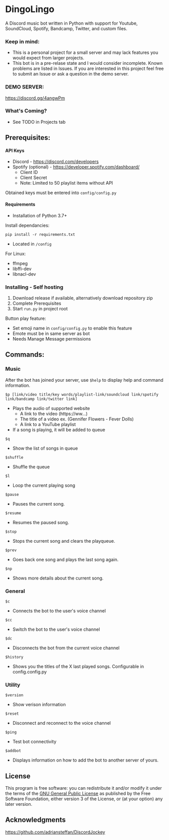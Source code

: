 # DingoLingo
A Discord music bot written in Python with support for Youtube, SoundCloud, Spotify, Bandcamp, Twitter, and custom files.

### Keep in mind:
* This is a personal project for a small server and may lack features you would expect from larger projects.
* This bot is in a pre-relase state and I would consider incomplete. Known problems are listed in Issues. If you are interested in this project feel free to submit an Issue or ask a question in the demo server.

### DEMO SERVER:
https://discord.gg/4angwPm


<h3>What's Coming?</h1>

  - See TODO in Projects tab

## Prerequisites:

#### API Keys
* Discord - https://discord.com/developers
* Spotify (optional) - https://developer.spotify.com/dashboard/
  - Client ID
  - Client Secret
  - Note: Limited to 50 playlist items without API

Obtained keys must be entered into ```config/config.py```

#### Requirements

* Installation of Python 3.7+

Install dependancies:
```
pip install -r requirements.txt
```
* Located in ```/config```

For Linux:
* ffmpeg
* libffi-dev 
* libnacl-dev 

### Installing - Self hosting

1. Download release if available, alternatively download repository zip
2. Complete Prerequisites
3. Start ```run.py``` in project root

Button play feature:
* Set emoji name in ```config/config.py``` to enable this feature
* Emote must be in same server as bot
* Needs Manage Message permissions

## Commands:

### Music

After the bot has joined your server, use ```$help``` to display help and command information.


```
$p [link/video title/key words/playlist-link/soundcloud link/spotify link/bandcamp link/twitter link]
```

* Plays the audio of supported website
    - A link to the video (https://ww...)
    - The title of a video ex. (Gennifer Flowers - Fever Dolls)
    - A link to a YouTube playlist
* If a song is playing, it will be added to queue

```
$q
```

* Show the list of songs in queue

```
$shuffle
```

* Shuffle the queue

```
$l
```

* Loop the current playing song

```
$pause
```

* Pauses the current song.

```
$resume
```

* Resumes the paused song.

```
$stop
```

* Stops the current song and clears the playqueue.

```
$prev
```

* Goes back one song and plays the last song again.

```
$np
```

* Shows more details about the current song.

### General

```
$c
```

* Connects the bot to the user's voice channel

```
$cc
```

* Switch the bot to the user's voice channel

```
$dc
```

* Disconnects the bot from the current voice channel

```
$history
```
* Shows you the titles of the X last played songs. Configurable in config.config.py


### Utility

```
$version
```

* Show verison information

```
$reset
```

* Disconnect and reconnect to the voice channel

```
$ping
```

* Test bot connectivity

```
$addbot
```

* Displays information on how to add the bot to another server of yours.

## License

This program is free software: you can redistribute it and/or modify
it under the terms of the [GNU General Public License](LICENSE.txt) as published by
the Free Software Foundation, either version 3 of the License, or
(at your option) any later version.


## Acknowledgments

https://github.com/adriansteffan/DiscordJockey
